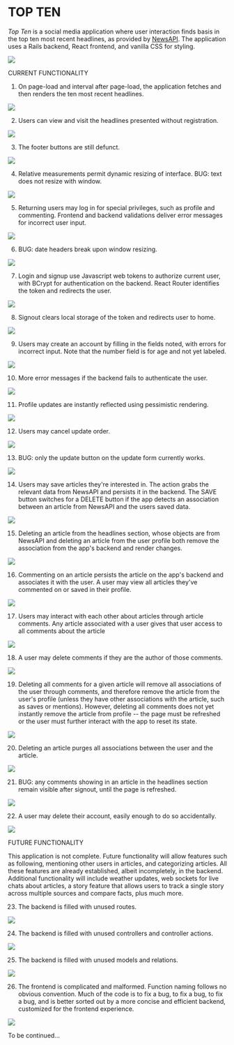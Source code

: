 TOP TEN
=======

*Top Ten* is a social media application where user interaction finds basis in the top ten most recent headlines, as provided by [NewsAPI](https://newsapi.org/). The application uses a Rails backend, React frontend, and vanilla CSS for styling.

![](./demo-gifs/00-news-api.gif)

CURRENT FUNCTIONALITY

1. On page-load and interval after page-load, the application fetches and then renders the ten most recent headlines.

![](./demo-gifs/01-on-page-load.gif)

2. Users can view and visit the headlines presented without registration.

![](./demo-gifs/02-link-to-article.gif)

3. The footer buttons are still defunct.

![](./demo-gifs/03-defunct-footer.gif)

4. Relative measurements permit dynamic resizing of interface. BUG: text does not resize with window.

![](./demo-gifs/04-responsive-interface-except-text-size.gif)

5. Returning users may log in for special privileges, such as profile and commenting. Frontend and backend validations deliver error messages for incorrect user input.

![](./demo-gifs/05-login-and-errors.gif)

6. BUG: date headers break upon window resizing.

![](./demo-gifs/06-another-style-bug.gif)

7. Login and signup use Javascript web tokens to authorize current user, with BCrypt for authentication on the backend. React Router identifies the token and redirects the user.

![](./demo-gifs/07-jwt.gif)

8. Signout clears local storage of the token and redirects user to home.

![](./demo-gifs/08-signout.gif)

9. Users may create an account by filling in the fields noted, with errors for incorrect input. Note that the number field is for age and not yet labeled.

![](./demo-gifs/09-signup.gif)

10. More error messages if the backend fails to authenticate the user.

![](./demo-gifs/10-update-auth.gif)

11. Profile updates are instantly reflected using pessimistic rendering.

![](./demo-gifs/11-profile-update.gif)

12. Users may cancel update order.

![](./demo-gifs/12-cancel-update.gif)

13. BUG: only the update button on the update form currently works.

![](./demo-gifs/13-update-bug.gif)

14. Users may save articles they're interested in. The action grabs the relevant data from NewsAPI and persists it in the backend. The SAVE button switches for a DELETE button if the app detects an association between an article from NewsAPI and the users saved data.

![](./demo-gifs/14-save-feature.gif)

15. Deleting an article from the headlines section, whose objects are from NewsAPI and deleting an article from the user profile both remove the association from the app's backend and render changes.

![](./demo-gifs/15-delete-feature.gif)

16. Commenting on an article persists the article on the app's backend and associates it with the user. A user may view all articles they've commented on or saved in their profile.

![](./demo-gifs/16-commenting.gif)

17. Users may interact with each other about articles through article comments. Any article associated with a user gives that user access to all comments about the article

![](./demo-gifs/17-user-interaction.gif)

18. A user may delete comments if they are the author of those comments.

![](./demo-gifs/18-delete-comment.gif)

19. Deleting all comments for a given article will remove all associations of the user through comments, and therefore remove the article from the user's profile (unless they have other associations with the article, such as saves or mentions). However, deleting all comments does not yet instantly remove the article from profile -- the page must be refreshed or the user must further interact with the app to reset its state.

![](./demo-gifs/19-delete-all-comments.gif)

20. Deleting an article purges all associations between the user and the article.

![](./demo-gifs/20-delete-all-association.gif)

21. BUG: any comments showing in an article in the headlines section remain visible after signout, until the page is refreshed.

![](./demo-gifs/21-comment-after-signout-bug.gif)

22. A user may delete their account, easily enough to do so accidentally.

![](./demo-gifs/22-delete-account.gif)

FUTURE FUNCTIONALITY

This application is not complete. Future functionality will allow features such as following, mentioning other users in articles, and categorizing articles. All these features are already established, albeit incompletely, in the backend. Additional functionality will include weather updates, web sockets for live chats about articles, a story feature that allows users to track a single story across multiple sources and compare facts, plus much more.

23. The backend is filled with unused routes.

![](./demo-gifs/23-unused-routes.gif)

24. The backend is filled with unused controllers and controller actions.

![](./demo-gifs/24-unused-controllers.gif)

25. The backend is filled with unused models and relations.

![](./demo-gifs/25-unused-models-and-relations.gif)

26. The frontend is complicated and malformed. Function naming follows no obvious convention. Much of the code is to fix a bug, to fix a bug, to fix a bug, and is better sorted out by a more concise and efficient backend, customized for the frontend experience.

![](./demo-gifs/26-front-end-mess.gif)

To be continued...

